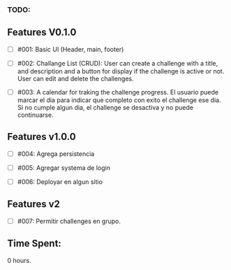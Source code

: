 ### TODO:

## Features V0.1.0

- [ ] #001: Basic UI (Header, main, footer)

-[ ] #002: Challange List (CRUD): User can create a challenge with a title, and description and a button for display if the challenge is active or not. User can edit and delete the challenges.

-[ ] #003: A calendar for traking the challenge progress. El usuario puede marcar el dia para indicar que completo con exito el challenge ese dia. Si no cumple algun dia, el challenge se desactiva y no puede continuarse.

## Features v1.0.0

-[ ] #004: Agrega persistencia

-[ ] #005: Agregar systema de login

-[ ] #006: Deployar en algun sitio

## Features v2

-[ ] #007: Permitir challenges en grupo.

## Time Spent:

0 hours.
